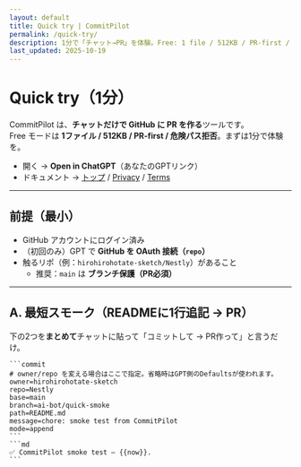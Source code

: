```yaml
---
layout: default
title: Quick try | CommitPilot
permalink: /quick-try/
description: 1分で「チャット→PR」を体験。Free: 1 file / 512KB / PR-first / 危険パス拒否。
last_updated: 2025-10-19
---
```


# Quick try（1分）

CommitPilot は、**チャットだけで GitHub に PR を作る**ツールです。  
Free モードは **1ファイル / 512KB / PR-first / 危険パス拒否**。まずは1分で体験を。

- 開く → **Open in ChatGPT**（あなたのGPTリンク）  
- ドキュメント → [トップ](/) / [Privacy](/privacy/) / [Terms](/terms/)

---

## 前提（最小）
- GitHub アカウントにログイン済み
- （初回のみ）GPT で **GitHub を OAuth 接続（`repo`）**
- 触るリポ（例：`hirohirohotate-sketch/Nestly`）があること  
  - 推奨：`main` は **ブランチ保護（PR必須）**

---

## A. 最短スモーク（READMEに1行追記 → PR）

下の2つを**まとめて**チャットに貼って「コミットして → PR作って」と言うだけ。

````text
```commit
# owner/repo を変える場合はここで指定。省略時はGPT側のDefaultsが使われます。
owner=hirohirohotate-sketch
repo=Nestly
base=main
branch=ai-bot/quick-smoke
path=README.md
message=chore: smoke test from CommitPilot
mode=append
```
```md
✅ CommitPilot smoke test — {{now}}.
```
